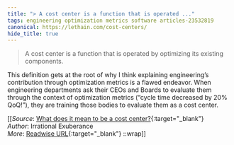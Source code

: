 ```yaml
---
title: "> A cost center is a function that is operated ..."
tags: engineering optimization metrics software articles-23532819
canonical: https://lethain.com/cost-centers/
hide_title: true
---
```


> A cost center is a function that is operated by optimizing its existing components.

This definition gets at the root of why I think explaining engineering’s contribution through optimization metrics is a flawed endeavor. When engineering departments ask their CEOs and Boards to evaluate them through the context of optimization metrics (“cycle time decreased by 20% QoQ!”), they are training those bodies to evaluate them as a cost center.


[[_Source_: [What does it mean to be a cost center?](https://lethain.com/cost-centers/){:target="_blank"}<br>
_Author_: Irrational Exuberance<br>
_More_: [Readwise URL](https://readwise.io/open/460861687){:target="_blank"}
::wrap]]